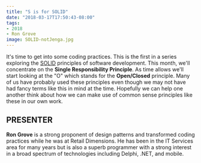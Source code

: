```yaml
---
title: "S is for SOLID"
date: "2018-03-17T17:50:43-08:00"
tags:
- 2018
- Ron Grove
image: SOLID-notJenga.jpg
---
```


It's time to get into some coding practices.  This is the first in a series exploring the [SOLID](https://en.wikipedia.org/wiki/SOLID_(object-oriented_design)) principles of software development.  This month, we'll concentrate on the **Single Responsibility Principle**. As time allows we'll start looking at the "O" which stands for the **Open/Closed** principle. Many of us have probably used these principles even though we may not have had fancy terms like this in mind at the time. Hopefully we can help one another think about how we can make use of common sense principles like these in our own work.

## PRESENTER ##

**Ron Grove** is a strong proponent of design patterns and transformed coding practices while he was at Retail Dimensions. He has been in the IT Services area for many years but is also a superb programmer with a strong interest in a broad spectrum of technologies including Delphi, .NET, and mobile.
